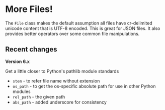 # More Files!

The `File` class makes the default assumption all files have cr-delimited unicode content that is UTF-8 encoded. This is great for JSON files. It also provides better operators over some common file manipulations.







## Recent changes

**Version 6.x**

Get a little closer to Python's pathlib module standards

* `stem` - to refer file name without extension
* `os_path` - to get the os-specific absolute path for use in other Python modules
* `rel_path` - the given path 
* `abs_path` - added underscore for consistency 



